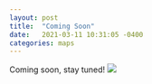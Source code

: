 ```yaml
---
layout: post
title:  "Coming Soon"
date:   2021-03-11 10:31:05 -0400
categories: maps
---
```

Coming soon, stay tuned!
![](./assets/boston_strava_heatmap.PNG)
